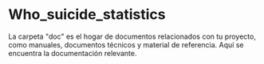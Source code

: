 # Who_suicide_statistics
La carpeta "doc" es el hogar de documentos relacionados con tu proyecto, como manuales, documentos técnicos y material de referencia. Aquí se encuentra la documentación relevante.
